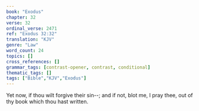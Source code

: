 ```yaml
---
book: "Exodus"
chapter: 32
verse: 32
ordinal_verse: 2471
ref: "Exodus 32:32"
translation: "KJV"
genre: "Law"
word_count: 24
topics: []
cross_references: []
grammar_tags: [contrast-opener, contrast, conditional]
thematic_tags: []
tags: ["Bible","KJV","Exodus"]
---
```

Yet now, if thou wilt forgive their sin--; and if not, blot me, I pray thee, out of thy book which thou hast written.

